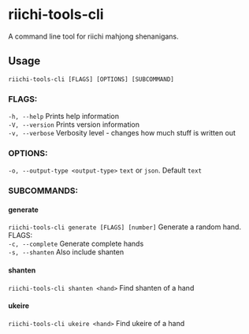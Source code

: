 # riichi-tools-cli

A command line tool for riichi mahjong shenanigans.

## Usage

`riichi-tools-cli [FLAGS] [OPTIONS] [SUBCOMMAND]`

### FLAGS:
`-h, --help`       Prints help information
\
`-V, --version`    Prints version information
\
`-v, --verbose`    Verbosity level - changes how much stuff is written out

### OPTIONS:
`-o, --output-type <output-type>`   `text` or `json`. Default `text`

### SUBCOMMANDS:
#### generate
`riichi-tools-cli generate [FLAGS] [number]` Generate a random hand.
\
FLAGS:
\
`-c, --complete` Generate complete hands
\
`-s, --shanten` Also include shanten

#### shanten
`riichi-tools-cli shanten <hand>` Find shanten of a hand

#### ukeire
`riichi-tools-cli ukeire <hand>` Find ukeire of a hand